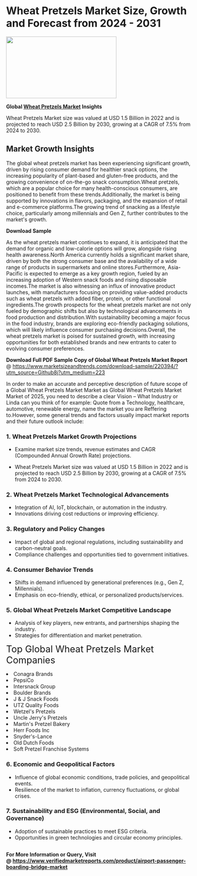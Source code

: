 <H1>Wheat Pretzels Market Size, Growth and Forecast from 2024 - 2031</H1><img class="aligncenter size-medium wp-image-584254" src="https://thirdeyenews.in/wp-content/uploads/2024/09/Global-Market-Research-300x168.jpeg" alt="" width="300" height="168" /><p><strong>Global&nbsp;<a href="https://www.marketsizeandtrends.com/download-sample/220394/?utm_source=Github8j?utm_medium=223">Wheat Pretzels Market</a> Insights</strong></p><p>Wheat Pretzels Market size was valued at USD 1.5 Billion in 2022 and is projected to reach USD 2.5 Billion by 2030, growing at a CAGR of 7.5% from 2024 to 2030.</p><p><h2>Market Growth Insights</h2> <p>The global wheat pretzels market has been experiencing significant growth, driven by rising consumer demand for healthier snack options, the increasing popularity of plant-based and gluten-free products, and the growing convenience of on-the-go snack consumption.Wheat pretzels, which are a popular choice for many health-conscious consumers, are positioned to benefit from these trends.Additionally, the market is being supported by innovations in flavors, packaging, and the expansion of retail and e-commerce platforms.The growing trend of snacking as a lifestyle choice, particularly among millennials and Gen Z, further contributes to the market's growth.</p> <p><strong>Download Sample</strong></p> <p>As the wheat pretzels market continues to expand, it is anticipated that the demand for organic and low-calorie options will grow, alongside rising health awareness.North America currently holds a significant market share, driven by both the strong consumer base and the availability of a wide range of products in supermarkets and online stores.Furthermore, Asia-Pacific is expected to emerge as a key growth region, fueled by an increasing adoption of Western snack foods and rising disposable incomes.The market is also witnessing an influx of innovative product launches, with manufacturers focusing on providing value-added products such as wheat pretzels with added fiber, protein, or other functional ingredients.The growth prospects for the wheat pretzels market are not only fueled by demographic shifts but also by technological advancements in food production and distribution.With sustainability becoming a major focus in the food industry, brands are exploring eco-friendly packaging solutions, which will likely influence consumer purchasing decisions.Overall, the wheat pretzels market is poised for sustained growth, with increasing opportunities for both established brands and new entrants to cater to evolving consumer preferences.<p><span class=""><strong>Download Full PDF Sample Copy of Global Wheat Pretzels Market Report</strong> @ <a href="https://www.marketsizeandtrends.com/download-sample/220394/?utm_source=Github8j?utm_medium=223" target="_blank">https://www.marketsizeandtrends.com/download-sample/220394/?utm_source=Github8j?utm_medium=223</a></span></p><p>In order to make an accurate and perceptive description of future scope of a Global&nbsp;Wheat Pretzels Market Market as Global&nbsp;Wheat Pretzels Market Market of 2025, you need to describe a clear Vision &ndash; What Industry or Linda can you think of for example: Quote from a Technology, healthcare, automotive, renewable energy, name the market you are Reffering to.However, some general trends and factors usually impact market reports and their future outlook include:</p><h3>1.&nbsp;<strong>Wheat Pretzels Market Growth Projections</strong></h3><ul><li>Examine market size trends, revenue estimates and CAGR (Compounded Annual Growth Rate) projections.</li><li><p>Wheat Pretzels Market size was valued at USD 1.5 Billion in 2022 and is projected to reach USD 2.5 Billion by 2030, growing at a CAGR of 7.5% from 2024 to 2030.</p></li></ul><h3>2.&nbsp;<strong>Wheat Pretzels Market Technological Advancements</strong></h3><ul><li>Integration of AI, IoT, blockchain, or automation in the industry.</li><li>Innovations driving cost reductions or improving efficiency.</li></ul><h3>3.&nbsp;<strong>Regulatory and Policy Changes</strong></h3><ul><li>Impact of global and regional regulations, including sustainability and carbon-neutral goals.</li><li>Compliance challenges and opportunities tied to government initiatives.</li></ul><h3>4.&nbsp;<strong>Consumer Behavior Trends</strong></h3><ul><li>Shifts in demand influenced by generational preferences (e.g., Gen Z, Millennials).</li><li>Emphasis on eco-friendly, ethical, or personalized products/services.</li></ul><h3>5.&nbsp;<strong>Global Wheat Pretzels Market Competitive Landscape</strong></h3><ul><li>Analysis of key players, new entrants, and partnerships shaping the industry.</li><li>Strategies for differentiation and market penetration.</li></ul><p data-pm-slice="1 1 []"><span style="color: inherit; font-family: inherit; font-size: 25px;">Top Global Wheat Pretzels Market Companies</span></p><div class="" data-test-id=""><p><li>Conagra Brands</li><li> PepsiCo</li><li> Intersnack Group</li><li> Boulder Brands</li><li> J & J Snack Foods</li><li> UTZ Quality Foods</li><li> Wetzel's Pretzels</li><li> Uncle Jerry's Pretzels</li><li> Martin's Pretzel Bakery</li><li> Herr Foods Inc</li><li> Snyder's-Lance</li><li> Old Dutch Foods</li><li> Soft Pretzel Franchise Systems</li></p></div><h3>6.&nbsp;<strong>Economic and Geopolitical Factors</strong></h3><ul><li>Influence of global economic conditions, trade policies, and geopolitical events.</li><li>Resilience of the market to inflation, currency fluctuations, or global crises.</li></ul><h3>7.&nbsp;<strong>Sustainability and ESG (Environmental, Social, and Governance)</strong></h3><ul><li>Adoption of sustainable practices to meet ESG criteria.</li><li>Opportunities in green technologies and circular economy principles.</li></ul><h2><strong style="font-size: 14px;">For More Information or Query, Visit @&nbsp;</strong><a style="background-color: #ffffff; font-size: 14px;" href="https://www.marketsizeandtrends.com/report/wheat-pretzels-market/" target="_blank">https://www.verifiedmarketreports.com/product/airport-passenger-boarding-bridge-market</a></h2>